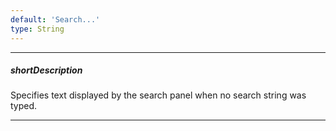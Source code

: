 ```yaml
---
default: 'Search...'
type: String
---
```

---
##### shortDescription
Specifies text displayed by the search panel when no search string was typed.

---
